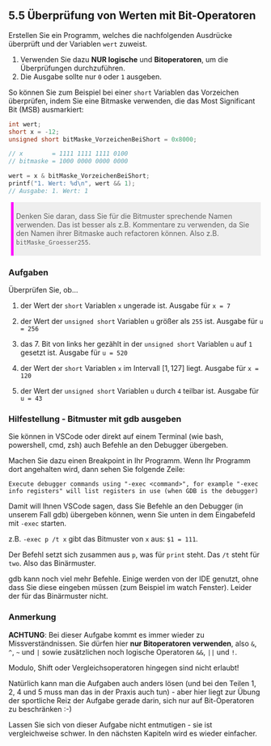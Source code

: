 ## 5.5 Überprüfung von Werten mit Bit-Operatoren

Erstellen Sie ein Programm, welches die nachfolgenden Ausdrücke überprüft und der Variablen `wert` zuweist.

1. Verwenden Sie dazu **NUR logische** und **Bitoperatoren**, um die Überprüfungen durchzuführen.
2. Die Ausgabe sollte nur `0` oder `1` ausgeben.

So können Sie zum Beispiel bei einer `short` Variablen das Vorzeichen überprüfen, indem Sie eine Bitmaske verwenden, die das Most Significant Bit (MSB) ausmarkiert:

```c
int wert;
short x = -12;
unsigned short bitMaske_VorzeichenBeiShort = 0x8000;

// x        = 1111 1111 1111 0100
// bitmaske = 1000 0000 0000 0000

wert = x & bitMaske_VorzeichenBeiShort;
printf("1. Wert: %d\n", wert && 1);
// Ausgabe: 1. Wert: 1
```

> Denken Sie daran, dass Sie für die Bitmuster sprechende Namen verwenden. Das ist besser als z.B. Kommentare zu verwenden, da Sie den Namen ihrer Bitmaske auch refactoren können. Also z.B. `bitMaske_Groesser255`.

### Aufgaben

Überprüfen Sie, ob...

1. der Wert der `short` Variablen `x` ungerade ist.
   Ausgabe für `x = 7`

2. der Wert der `unsigned short` Variablen `u` größer als `255` ist.
   Ausgabe für `u = 256`

3. das 7. Bit von links her gezählt in der `unsigned short` Variablen `u` auf `1` gesetzt ist.
   Ausgabe für `u = 520`

4. der Wert der `short` Variablen `x` im Intervall $[1,127]$ liegt.
   Ausgabe für `x = 120`

5. der Wert der `unsigned short` Variablen `u` durch `4` teilbar ist.
   Ausgabe für `u = 43`

### Hilfestellung - Bitmuster mit gdb ausgeben

Sie können in VSCode oder direkt auf einem Terminal (wie bash, powershell, cmd, zsh) auch Befehle an den Debugger übergeben.

Machen Sie dazu einen Breakpoint in Ihr Programm. Wenn Ihr Programm dort angehalten wird, dann sehen Sie folgende Zeile:

```shell
Execute debugger commands using "-exec <command>", for example "-exec info registers" will list registers in use (when GDB is the debugger)
```

Damit will Ihnen VSCode sagen, dass Sie Befehle an den Debugger (in unserem Fall gdb) übergeben können, wenn Sie unten in dem Eingabefeld mit `-exec` starten.

z.B. `-exec p /t x` gibt das Bitmuster von `x` aus: `$1 = 111`.

Der Befehl setzt sich zusammen aus `p`, was für `print` steht. Das `/t` steht für `two`. Also das Binärmuster.

gdb kann noch viel mehr Befehle. Einige werden von der IDE genutzt, ohne dass Sie diese eingeben müssen (zum Beispiel im watch Fenster). Leider der für das Binärmuster nicht.

### Anmerkung

**ACHTUNG**: Bei dieser Aufgabe kommt es immer wieder zu Missverständnissen. Sie dürfen hier **nur Bitoperatoren verwenden**, also `&`, `^`, `~` und `|` sowie zusätzlichen noch logische Operatoren `&&`, `||` und `!`.

Modulo, Shift oder Vergleichsoperatoren hingegen sind nicht erlaubt!

Natürlich kann man die Aufgaben auch anders lösen (und bei den Teilen 1, 2, 4 und 5 muss man das in der Praxis auch tun) - aber hier liegt zur Übung der sportliche Reiz der Aufgabe gerade darin, sich nur auf Bit-Operatoren zu beschränken :-)

Lassen Sie sich von dieser Aufgabe nicht entmutigen - sie ist vergleichweise schwer. In den nächsten Kapiteln wird es wieder einfacher.

<style>
.or {
    text-align:center;
    margin:1rem;
    font-size:2rem;
    font-weight: bold;
}

blockquote {
    background:#EEE;
    padding:5px;
    margin: 5px;
    border-left: 5px solid magenta;
}
</style>
